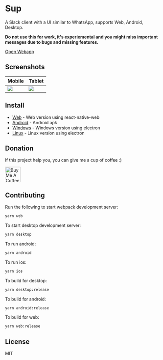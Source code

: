 # Sup

A Slack client with a UI similar to WhatsApp, supports Web, Android, Desktop.

**Do not use this for work, it's experiemental and you might miss important messages due to bugs and
missing features.**

[Open Webapp](https://arnnis.github.io/Sup)


## Screenshots

| Mobile         | Tablet         |
| -------------- | -------------- |
| ![][mobilegif] | ![][tabletgif] |

## Install

- [Web](https://arnnis.github.io/Sup) - Web version using react-native-web
- [Android](https://github.com/arnnis/Sup/releases/latest) - Android apk
- [Windows](https://github.com/arnnis/Sup/releases/latest) - Windows version using electron
- [Linux](https://github.com/arnnis/Sup/releases/latest) - Linux version using electron

[mobilegif]: https://user-images.githubusercontent.com/58140889/71323716-8ecdfc00-24eb-11ea-8740-1325d4457ccc.gif
[tabletgif]: https://user-images.githubusercontent.com/58140889/71326898-5394f280-2516-11ea-8efd-93fb0cab643b.gif
[conversation]: https://user-images.githubusercontent.com/56032649/65983227-eda24d00-e489-11e9-9d31-ed6d392237e3.png
[workspaces]: https://user-images.githubusercontent.com/56032649/65982799-0100e880-e489-11e9-87c0-ae898f3603dc.png

## Donation
If this project help you, you can give me a cup of coffee :)

<a href="https://www.buymeacoffee.com/arnnis" target="_blank"><img src="https://cdn.buymeacoffee.com/buttons/default-red.png" alt="Buy Me A Coffee" height="50" ></a>

## Contributing
Run the following to start webpack development server:
```sh
yarn web
```
To start desktop development server:
```sh
yarn desktop
```

To run android:
```sh
yarn android
```

To run ios:
```sh
yarn ios
```

To build for desktop:
```sh
yarn desktop:release
```

To build for android:
```sh
yarn android:release
```

To build for web:
```sh
yarn web:release
```

## License
MIT
